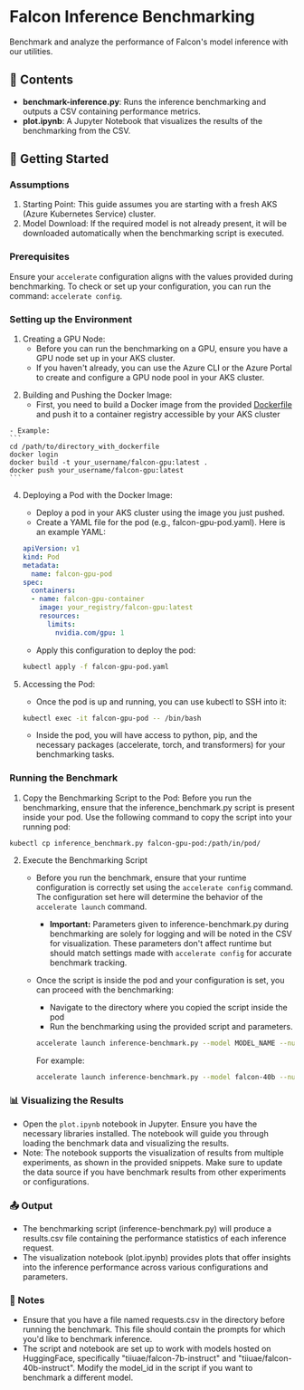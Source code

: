 # Falcon Inference Benchmarking

Benchmark and analyze the performance of Falcon's model inference with our utilities.

## 📂 Contents

- **benchmark-inference.py**: Runs the inference benchmarking and outputs a CSV containing performance metrics.
- **plot.ipynb**: A Jupyter Notebook that visualizes the results of the benchmarking from the CSV.

## 🚀 Getting Started

### Assumptions
1. Starting Point: This guide assumes you are starting with a fresh AKS (Azure Kubernetes Service) cluster.
2. Model Download: If the required model is not already present, it will be downloaded automatically when the benchmarking script is executed.

### Prerequisites

Ensure your `accelerate` configuration aligns with the values provided during benchmarking. To check or set up your configuration, you can run the command: `accelerate config`.

### Setting up the Environment
1. Creating a GPU Node:
   - Before you can run the benchmarking on a GPU, ensure you have a GPU node set up in your AKS cluster.
   - If you haven't already, you can use the Azure CLI or the Azure Portal to create and configure a GPU node pool in your AKS cluster.
<!-- markdown-link-check-disable -->
2. Building and Pushing the Docker Image:
    - First, you need to build a Docker image from the provided [Dockerfile](https://github.com/Azure/kaito/blob/main/docker/presets/falcon/Dockerfile) and push it to a container registry accessible by your AKS cluster
<!-- markdown-link-check-enable -->
    - Example:
    ```
    cd /path/to/directory_with_dockerfile
    docker login
    docker build -t your_username/falcon-gpu:latest .
    docker push your_username/falcon-gpu:latest
    ```
4. Deploying a Pod with the Docker Image:
    - Deploy a pod in your AKS cluster using the image you just pushed.
    - Create a YAML file for the pod (e.g., falcon-gpu-pod.yaml). Here is an example YAML:

    ```YAML
    apiVersion: v1
    kind: Pod
    metadata:
      name: falcon-gpu-pod
    spec:
      containers:
      - name: falcon-gpu-container
        image: your_registry/falcon-gpu:latest
        resources:
          limits:
            nvidia.com/gpu: 1
    ```

    - Apply this configuration to deploy the pod:
    ```bash
    kubectl apply -f falcon-gpu-pod.yaml
    ```
5. Accessing the Pod:
    - Once the pod is up and running, you can use kubectl to SSH into it:
    ```bash
    kubectl exec -it falcon-gpu-pod -- /bin/bash
    ```
    - Inside the pod, you will have access to python, pip, and the necessary packages (accelerate, torch, and transformers) for your benchmarking tasks.

### Running the Benchmark
1. Copy the Benchmarking Script to the Pod: Before you run the benchmarking, ensure that the inference_benchmark.py script is present inside your pod. Use the following command to copy the script into your running pod:
  ```
  kubectl cp inference_benchmark.py falcon-gpu-pod:/path/in/pod/
  ```

2. Execute the Benchmarking Script
     - Before you run the benchmark, ensure that your runtime configuration is correctly set using the `accelerate config` command. The configuration set here will determine the behavior of the `accelerate launch` command.
        - **Important:** Parameters given to inference-benchmark.py during benchmarking are solely for logging and will be noted in the CSV for visualization. These parameters don't affect runtime but should match settings made with `accelerate config` for accurate benchmark tracking.
    - Once the script is inside the pod and your configuration is set, you can proceed with the benchmarking:
      - Navigate to the directory where you copied the script inside the pod
      - Run the benchmarking using the provided script and parameters. 
      ```bash
      accelerate launch inference-benchmark.py --model MODEL_NAME --num_nodes NODE_COUNT --num_processes PROCESS_COUNT --num_gpus GPU_COUNT --num_prompts PROMPT_COUNT --model_parallelism PARALLELISM_TYPE --data_parallelism DATA_PARALLELISM_TYPE --quantization QUANTIZATION_TYPE --machine MACHINE_TYPE
      ```
      
      For example:
      ```bash
      accelerate launch inference-benchmark.py --model falcon-40b --num_nodes 1 --num_processes 1 --num_gpus 1 --num_prompts 1 --model_parallelism deepspeed --data_parallelism none --quantization bf16 --machine Standard_NC96ads_A100_v4
      ```

### 📊 Visualizing the Results
- Open the `plot.ipynb` notebook in Jupyter. Ensure you have the necessary libraries installed. The notebook will guide you through loading the benchmark data and visualizing the results.
- Note: The notebook supports the visualization of results from multiple experiments, as shown in the provided snippets. Make sure to update the data source if you have benchmark results from other experiments or configurations.

### 📤 Output
- The benchmarking script (inference-benchmark.py) will produce a results.csv file containing the performance statistics of each inference request.
- The visualization notebook (plot.ipynb) provides plots that offer insights into the inference performance across various configurations and parameters.

### 📌 Notes
- Ensure that you have a file named requests.csv in the directory before running the benchmark. This file should contain the prompts for which you'd like to benchmark inference.
- The script and notebook are set up to work with models hosted on HuggingFace, specifically "tiiuae/falcon-7b-instruct" and "tiiuae/falcon-40b-instruct". Modify the model_id in the script if you want to benchmark a different model.

